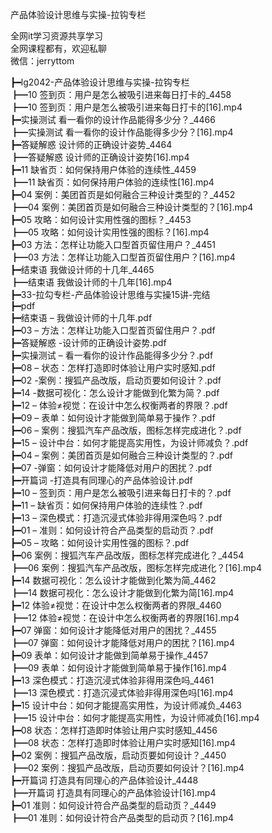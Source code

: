 产品体验设计思维与实操-拉钩专栏

全网it学习资源共享学习<br>全网课程都有，欢迎私聊<br>微信：jerryttom<br>

┣━lg2042-产品体验设计思维与实操-拉钩专栏<br> ┣━10 签到页：用户是怎么被吸引进来每日打卡的_4458<br> ┣━10 签到页：用户是怎么被吸引进来每日打卡的[16].mp4<br> ┣━实操测试 看一看你的设计作品能得多少分？_4466<br> ┣━实操测试 看一看你的设计作品能得多少分？[16].mp4<br> ┣━答疑解惑 设计师的正确设计姿势_4464<br> ┣━答疑解惑 设计师的正确设计姿势[16].mp4<br> ┣━11 缺省页：如何保持用户体验的连续性​​_4459<br> ┣━11 缺省页：如何保持用户体验的连续性​​[16].mp4<br> ┣━04 案例：美团首页是如何融合三种设计类型的？_4452<br> ┣━04 案例：美团首页是如何融合三种设计类型的？[16].mp4<br> ┣━05 攻略：如何设计实用性强的图标？_4453<br> ┣━05 攻略：如何设计实用性强的图标？[16].mp4<br> ┣━03 方法：怎样让功能入口型首页留住用户？_4451<br> ┣━03 方法：怎样让功能入口型首页留住用户？[16].mp4<br> ┣━结束语 我做设计师的十几年_4465<br> ┣━结束语 我做设计师的十几年[16].mp4<br> ┣━33-拉勾专栏-产品体验设计思维与实操15讲-完结<br> ┣━pdf<br> ┣━结束语 – 我做设计师的十几年.pdf<br> ┣━03 – 方法：怎样让功能入口型首页留住用户？.pdf<br> ┣━答疑解惑 -设计师的正确设计姿势.pdf<br> ┣━实操测试 – 看一看你的设计作品能得多少分？.pdf<br> ┣━08 – 状态：怎样打造即时体验让用户实时感知.pdf<br> ┣━02 -案例：搜狐产品改版，启动页要如何设计？.pdf<br> ┣━14 -数据可视化：怎么设计才能做到化繁为简？.pdf<br> ┣━12 – 体验≠视觉：在设计中怎么权衡两者的界限？.pdf<br> ┣━09 – 表单：如何设计才能做到简单易于操作？.pdf<br> ┣━06 – 案例：搜狐汽车产品改版，图标怎样完成进化？.pdf<br> ┣━15 – 设计中台：如何才能提高实用性，为设计师减负？.pdf<br> ┣━04 – 案例：美团首页是如何融合三种设计类型的？.pdf<br> ┣━07 -弹窗：如何设计才能降低对用户的困扰？.pdf<br> ┣━开篇词 -打造具有同理心的产品体验设计.pdf<br> ┣━10 – 签到页：用户是怎么被吸引进来每日打卡的？.pdf<br> ┣━11 – 缺省页：如何保持用户体验的连续性？.pdf<br> ┣━13 – 深色模式：打造沉浸式体验非得用深色吗？.pdf<br> ┣━01 – 准则：如何设计符合产品类型的启动页？.pdf<br> ┣━05 – 攻略：如何设计实用性强的图标？.pdf<br> ┣━06 案例：搜狐汽车产品改版，图标怎样完成进化？_4454<br> ┣━06 案例：搜狐汽车产品改版，图标怎样完成进化？[16].mp4<br> ┣━14 数据可视化：怎么设计才能做到化繁为简_4462<br> ┣━14 数据可视化：怎么设计才能做到化繁为简[16].mp4<br> ┣━12 体验≠视觉：在设计中怎么权衡两者的界限_4460<br> ┣━12 体验≠视觉：在设计中怎么权衡两者的界限[16].mp4<br> ┣━07 弹窗：如何设计才能降低对用户的困扰？_4455<br> ┣━07 弹窗：如何设计才能降低对用户的困扰？[16].mp4<br> ┣━09 表单：如何设计才能做到简单易于操作_4457<br> ┣━09 表单：如何设计才能做到简单易于操作[16].mp4<br> ┣━13 深色模式：打造沉浸式体验非得用深色吗_4461<br> ┣━13 深色模式：打造沉浸式体验非得用深色吗[16].mp4<br> ┣━15 设计中台：如何才能提高实用性，为设计师减负_4463<br> ┣━15 设计中台：如何才能提高实用性，为设计师减负[16].mp4<br> ┣━08 状态：怎样打造即时体验让用户实时感知_4456<br> ┣━08 状态：怎样打造即时体验让用户实时感知[16].mp4<br> ┣━02 案例：搜狐产品改版，启动页要如何设计？_4450<br> ┣━02 案例：搜狐产品改版，启动页要如何设计？[16].mp4<br> ┣━开篇词 打造具有同理心的产品体验设计_4448<br> ┣━开篇词 打造具有同理心的产品体验设计[16].mp4<br> ┣━01 准则：如何设计符合产品类型的启动页？_4449<br> ┣━01 准则：如何设计符合产品类型的启动页？[16].mp4